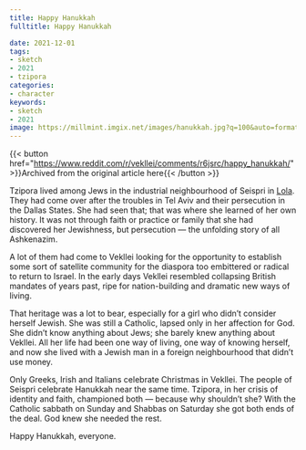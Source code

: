 ```yaml
---
title: Happy Hanukkah
fulltitle: Happy Hanukkah

date: 2021-12-01
tags:
- sketch
- 2021
- tzipora
categories:
- character
keywords:
- sketch
- 2021
image: https://millmint.imgix.net/images/hanukkah.jpg?q=100&auto=format
---
```


{{< button href="https://www.reddit.com/r/vekllei/comments/r6jsrc/happy_hanukkah/" >}}Archived from the original article here{{< /button >}}

Tzipora lived among Jews in the industrial neighbourhood of Seispri in [Lola](/utopia/vekllei/landscape/boroughs/lola/). They had come over after the troubles in Tel Aviv and their persecution in the Dallas States. She had seen that; that was where she learned of her own history. It was not through faith or practice or family that she had discovered her Jewishness, but persecution — the unfolding story of all Ashkenazim.

A lot of them had come to Vekllei looking for the opportunity to establish some sort of satellite community for the diaspora too embittered or radical to return to Israel. In the early days Vekllei resembled collapsing British mandates of years past, ripe for nation-building and dramatic new ways of living.

That heritage was a lot to bear, especially for a girl who didn’t consider herself Jewish. She was still a Catholic, lapsed only in her affection for God. She didn’t know anything about Jews; she barely knew anything about Vekllei. All her life had been one way of living, one way of knowing herself, and now she lived with a Jewish man in a foreign neighbourhood that didn’t use money.

Only Greeks, Irish and Italians celebrate Christmas in Vekllei. The people of Seispri celebrate Hanukkah near the same time. Tzipora, in her crisis of identity and faith, championed both — because why shouldn’t she? With the Catholic sabbath on Sunday and Shabbas on Saturday she got both ends of the deal. God knew she needed the rest.

Happy Hanukkah, everyone.
